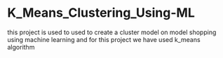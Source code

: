 # K_Means_Clustering_Using-ML
this project is used to used to create  a cluster model on model shopping using machine learning and for this project we have used k_means algorithm
